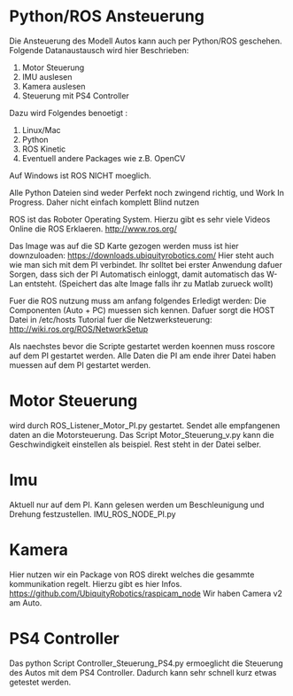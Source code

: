 # Python/ROS Ansteuerung

Die Ansteuerung des Modell Autos kann auch per Python/ROS geschehen.
Folgende Datanaustausch wird hier Beschrieben:

1. Motor Steuerung
2. IMU auslesen
3. Kamera auslesen
4. Steuerung mit PS4 Controller

Dazu wird Folgendes benoetigt :
1. Linux/Mac
2. Python
3. ROS Kinetic
4. Eventuell andere Packages wie z.B. OpenCV

Auf Windows ist ROS NICHT moeglich.

Alle Python Dateien sind weder Perfekt noch zwingend richtig, und Work In Progress. Daher nicht einfach komplett Blind nutzen

ROS ist das Roboter Operating System. Hierzu gibt es sehr viele Videos Online die ROS Erklaeren.
 http://www.ros.org/

Das Image was auf die SD Karte gezogen werden muss ist hier downzuloaden: https://downloads.ubiquityrobotics.com/
Hier steht auch wie man sich mit dem PI verbindet. Ihr solltet bei erster Anwendung dafuer Sorgen, dass sich der PI Automatisch einloggt, damit automatisch das W-Lan entsteht. (Speichert das alte Image falls ihr zu Matlab zurueck wollt)


Fuer die ROS nutzung muss am anfang folgendes Erledigt werden:
Die Componenten (Auto + PC) muessen sich kennen. Dafuer sorgt die HOST Datei in /etc/hosts
Tutorial fuer die Netzwerksteuerung: http://wiki.ros.org/ROS/NetworkSetup

Als naechstes bevor die Scripte gestartet werden koennen muss roscore auf dem PI gestartet werden. Alle Daten die PI am ende ihrer Datei haben muessen auf dem PI gestartet werden. 

 
# Motor Steuerung
wird durch ROS_Listener_Motor_PI.py gestartet. Sendet alle empfangenen daten an die Motorsteuerung.
Das Script Motor_Steuerung_v.py kann die Geschwindigkeit einstellen als beispiel. Rest steht in der Datei selber. 
# Imu
Aktuell nur auf dem PI. Kann gelesen werden um Beschleunigung und Drehung festzustellen. IMU_ROS_NODE_PI.py

# Kamera

Hier nutzen wir ein Package von ROS direkt welches die gesammte kommunikation regelt. Hierzu gibt es hier Infos.
https://github.com/UbiquityRobotics/raspicam_node
Wir haben Camera v2 am Auto.
# PS4 Controller
Das python Script Controller_Steuerung_PS4.py ermoeglicht die Steuerung des Autos mit dem PS4 Controller. Dadurch kann sehr schnell kurz etwas getestet werden.




